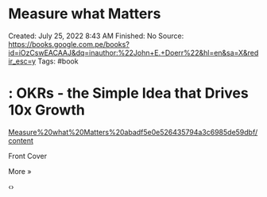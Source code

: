 # Measure what Matters

Created: July 25, 2022 8:43 AM
Finished: No
Source: https://books.google.com.pe/books?id=iOzCswEACAAJ&dq=inauthor:%22John+E.+Doerr%22&hl=en&sa=X&redir_esc=y
Tags: #book

# : OKRs - the Simple Idea that Drives 10x Growth

[Measure%20what%20Matters%20abadf5e0e526435794a3c6985de59dbf/content](Measure%20what%20Matters%20abadf5e0e526435794a3c6985de59dbf/content)

Front Cover

More »

‹›